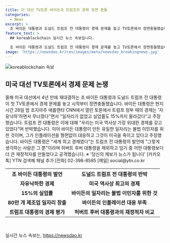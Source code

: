 ```yaml
---
title: 미 대선 TV토론 바이든과 트럼프의 경제 정면 충돌
categories:
  - News
excerpt: >
  조 바이든 대통령과 도널드 트럼프 전 대통령이 경제 문제를 놓고 TV토론에서 정면충돌했습니다. 바이든 대통령은 트럼프 정부 때의 경제를 자유낙하라며 비판하고, 자신의 성과를 강조했습니다. 트럼프 전 대통령은 반박하며 미국 역사상 가장 위대한 경제를 갖고 있었다고 주장했습니다. 양측은 서로의 경제 정책을 공격하며 격렬한 토론을 이어갔습니다. 클릭하고 더 알아보고 싶은가요?
feature_text: >
  ## koreablockchain 실시간 뉴스 속보입니다.

  조 바이든 대통령과 도널드 트럼프 전 대통령이 경제 문제를 놓고 TV토론에서 정면충돌했습니다. 바이든 대통령은 트럼프 정부 때의 경제를 자유낙하라며 비판하고, 자신의 성과를 강조했습니다. 트럼프 전 대통령은 반박하며 미국 역사상 가장 위대한 경제를 갖고 있었다고 주장했습니다. 양측은 서로의 경제 정책을 공격하며 격렬한 토론을 이어갔습니다. 클릭하고 더 알아보고 싶은가요?
image: 'https://newsdao.kr/res/images/meta/newsdao_breakingnews.jpg'
---
```


<p><img src="https://newsdao.kr/res/images/meta/newsdao_breakingnews.jpg" alt="koreablockchain 속보" /></p>

<h2 data-ke-size="size26">미국 대선 TV토론에서 경제 문제 논쟁</h2>

<p data-ke-size="size16">올해 미국 대선에서 4년 만에 재대결하는 조 바이든 대통령과 도널드 트럼프 전 대통령이 첫 TV토론에서 경제 문제를 놓고 시작부터 정면충돌했습니다. 바이든 대통령은 현지시간 28일 밤 조지아주 애를랜타 CNN에서 열린 토론에서 트럼프 정부 때의 경제는 '자유낙하'하면서 무너졌다"면서 "일자리가 없었고 실업률도 15%까지 올라갔다"고 주장했습니다. 트럼프 전 대통령은 이에 대해 "우리는 미국 역사상 가장 위대한 경제를 갖고 있었다"며 반박했습니다. 이어 바이든 대통령이 만든 유일한 일자리는 불법 이민자를 위한 것이며, 그가 인플레이션을 형편없이 대응하고 그것이 미국을 죽이고 있다고 주장했습니다. 바이든 대통령은 "세계 최고 경제였다"는 트럼프 전 대통령의 발언에 "그렇게 생각하는 사람은 그 뿐"이라며 허버트 후버 대통령을 제외하고 임기 중 어떤 대통령보다 더 큰 재정적자를 만들었다고 공격했습니다. ※ '당신의 제보가 뉴스가 됩니다' [카카오톡] YTN 검색해 채널 추가 [전화] 02-398-8585 [메일] social@ytn.co.kr
</p>

<table>
    <tr>
        <th>조 바이든 대통령의 발언</th>
        <th>도널드 트럼프 전 대통령의 반박</th>
    </tr>
    <tr>
        <td style="text-align: center; height: 17px;"><b>자유낙하한 경제</b></td>
        <td style="text-align: center; height: 17px;"><b>미국 역사상 최고의 경제</b></td>
    </tr>
    <tr>
        <td style="text-align: center; height: 17px;"><b>15%의 실업률</b></td>
        <td style="text-align: center; height: 17px;"><b>바이든의 일자리는 불법 이민자를 위한 것</b></td>
    </tr>
    <tr>
        <td style="text-align: center; height: 17px;"><b>80만 개 제조업 일자리 창출</b></td>
        <td style="text-align: center; height: 17px;"><b>바이든의 인플레이션 대응 부족</b></td>
    </tr>
    <tr>
        <td style="text-align: center; height: 17px;"><b>트럼프 대통령의 경제 평가</b></td>
        <td style="text-align: center; height: 17px;"><b>허버트 후버 대통령과의 재정적자 비교</b></td>
    </tr>
</table>

<p data-ke-size="size16">&nbsp;</p>
실시간 뉴스 속보는, <a href="https://newsdao.kr" rel="dofollow">https://newsdao.kr</a>


